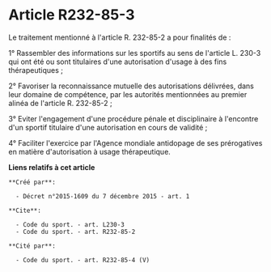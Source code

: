 # Article R232-85-3

Le traitement mentionné à l'article R. 232-85-2 a pour finalités de : 

1° Rassembler des informations sur les sportifs au sens de l'article L. 230-3 qui ont été ou sont titulaires d'une
autorisation d'usage à des fins thérapeutiques ; 

2° Favoriser la reconnaissance mutuelle des autorisations délivrées, dans leur domaine de compétence, par les autorités
mentionnées au premier alinéa de l'article R. 232-85-2 ; 

3° Eviter l'engagement d'une procédure pénale et disciplinaire à l'encontre d'un sportif titulaire d'une autorisation en
cours de validité ; 

4° Faciliter l'exercice par l'Agence mondiale antidopage de ses prérogatives en matière d'autorisation à usage thérapeutique.

**Liens relatifs à cet article**

	**Créé par**:

	  - Décret n°2015-1609 du 7 décembre 2015 - art. 1

	**Cite**:

	  - Code du sport. - art. L230-3
	  - Code du sport. - art. R232-85-2

	**Cité par**:

	  - Code du sport. - art. R232-85-4 (V)
